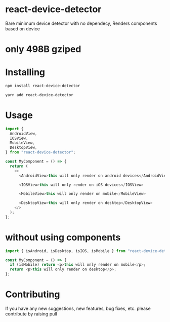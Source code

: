 # react-device-detector

Bare minimum device detector with no dependecy,
Renders components based on device

# only 498B gziped

# Installing

```bash
npm install react-device-detector
```

```bash
yarn add react-device-detector
```

# Usage

```javascript
import {
  AndroidView,
  IOSView,
  MobileView,
  DesktopView,
} from "react-device-detector";

const MyComponent = () => {
  return (
    <>
      <AndroidView>this will only render on android devices</AndroidView>

      <IOSView>this will only render on iOS devices</IOSView>

      <MobileView>this will only render on mobile</MobileView>

      <DesktopView>this will only render on desktop</DesktopView>
    </>
  );
};
```

# without using components

```javascript
import { isAndroid, isDesktop, isIOS, isMobile } from "react-device-detector";

const MyComponent = () => {
  if (isMobile) return <p>this will only render on mobile</p>;
  return <p>this will only render on desktop</p>;
};
```

# Contributing

If you have any new suggestions, new features, bug fixes, etc. please contribute by raising pull
